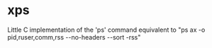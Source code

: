# xps
Little C implementation of the 'ps' command equivalent to "ps ax -o pid,ruser,comm,rss --no-headers --sort -rss"
